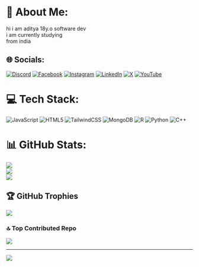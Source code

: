 # 💫 About Me:
hi i am aditya 18y.o software dev<br>i am currently studying<br>from india  


## 🌐 Socials:
[![Discord](https://img.shields.io/badge/Discord-%237289DA.svg?logo=discord&logoColor=white)](https://discord.gg/https://discord.gg/aENVkUTt9Y) [![Facebook](https://img.shields.io/badge/Facebook-%231877F2.svg?logo=Facebook&logoColor=white)](https://facebook.com/https://www.facebook.com/Shadowmonach69?mibextid=ZbWKwL) [![Instagram](https://img.shields.io/badge/Instagram-%23E4405F.svg?logo=Instagram&logoColor=white)](https://instagram.com/shadow_6x) [![LinkedIn](https://img.shields.io/badge/LinkedIn-%230077B5.svg?logo=linkedin&logoColor=white)](https://linkedin.com/in/https://www.linkedin.com/in/aditya-kaithwas-24b60b297?utm_source=share&utm_campaign=share_via&utm_content=profile&utm_medium=android_app) [![X](https://img.shields.io/badge/X-black.svg?logo=X&logoColor=white)](https://x.com/@KaithwasAdi) [![YouTube](https://img.shields.io/badge/YouTube-%23FF0000.svg?logo=YouTube&logoColor=white)](https://youtube.com/@@SHADOW6XS) 

# 💻 Tech Stack:
![JavaScript](https://img.shields.io/badge/javascript-%23323330.svg?style=for-the-badge&logo=javascript&logoColor=%23F7DF1E) ![HTML5](https://img.shields.io/badge/html5-%23E34F26.svg?style=for-the-badge&logo=html5&logoColor=white) ![TailwindCSS](https://img.shields.io/badge/tailwindcss-%2338B2AC.svg?style=for-the-badge&logo=tailwind-css&logoColor=white) ![MongoDB](https://img.shields.io/badge/MongoDB-%234ea94b.svg?style=for-the-badge&logo=mongodb&logoColor=white) ![R](https://img.shields.io/badge/r-%23276DC3.svg?style=for-the-badge&logo=r&logoColor=white) ![Python](https://img.shields.io/badge/python-3670A0?style=for-the-badge&logo=python&logoColor=ffdd54) ![C++](https://img.shields.io/badge/c++-%2300599C.svg?style=for-the-badge&logo=c%2B%2B&logoColor=white)
# 📊 GitHub Stats:
![](https://github-readme-stats.vercel.app/api?username=shadow-6xs&theme=dark&hide_border=false&include_all_commits=true&count_private=true)<br/>
![](https://github-readme-streak-stats.herokuapp.com/?user=shadow-6xs&theme=dark&hide_border=false)<br/>
![](https://github-readme-stats.vercel.app/api/top-langs/?username=shadow-6xs&theme=dark&hide_border=false&include_all_commits=true&count_private=true&layout=compact)

## 🏆 GitHub Trophies
![](https://github-profile-trophy.vercel.app/?username=shadow-6xs&theme=radical&no-frame=false&no-bg=false&margin-w=4)

### 🔝 Top Contributed Repo
![](https://github-contributor-stats.vercel.app/api?username=shadow-6xs&limit=5&theme=dark&combine_all_yearly_contributions=true)

---
[![](https://visitcount.itsvg.in/api?id=shadow-6xs&icon=2&color=2)](https://visitcount.itsvg.in)

<!-- Proudly created with GPRM ( https://gprm.itsvg.in ) -->
